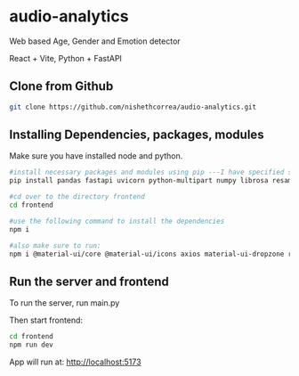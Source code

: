 # audio-analytics
Web based Age, Gender and Emotion detector

React + Vite, Python + FastAPI

## Clone from Github

```bash
git clone https://github.com/nishethcorrea/audio-analytics.git
```

## Installing Dependencies, packages, modules

Make sure you have installed node and python.

```bash
#install necessary packages and modules using pip ---I have specified some of them. When running your app, if error comes, make sure to install necessary packages/modules
pip install pandas fastapi uvicorn python-multipart numpy librosa resampy
```

```bash
#cd over to the directory frontend
cd frontend

#use the following command to install the dependencies
npm i

#also make sure to run:
npm i @material-ui/core @material-ui/icons axios material-ui-dropzone react-audio-player --legacy-peer-deps
```

## Run the server and frontend

To run the server, run main.py

Then start frontend:

```bash
cd frontend
npm run dev
```

App will run at: [http://localhost:5173](http://localhost:5173)

